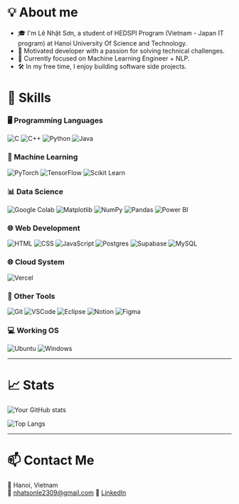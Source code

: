 # 💡 About me

- 🎓 I'm Lê Nhật Sơn, a student of HEDSPI Program (Vietnam - Japan IT program) at Hanoi University Of Science and Technology.
- 💼 Motivated developer with a passion for solving technical challenges.
- 🎯 Currently focused on Machine Learning Engineer + NLP.
- 🛠️ In my free time, I enjoy building software side projects.

# 🧠 Skills

### 🖥️ Programming Languages  
![C](https://img.shields.io/badge/C-00599C?style=flat-square&logo=c&logoColor=white)
![C++](https://img.shields.io/badge/C++-00599C?style=flat-square&logo=c%2B%2B&logoColor=white)
![Python](https://img.shields.io/badge/Python-yellow?style=flat-square&logo=python)
![Java](https://img.shields.io/badge/Java-orange?style=flat-square&logo=java)

### 🤖 Machine Learning  
![PyTorch](https://img.shields.io/badge/PyTorch-EE4C2C?style=flat-square&logo=pytorch&logoColor=white)
![TensorFlow](https://img.shields.io/badge/TensorFlow-FF6F00?style=flat-square&logo=tensorflow&logoColor=white)
![Scikit Learn](https://img.shields.io/badge/Scikit--Learn-F7931E?style=flat-square&logo=scikit-learn&logoColor=white)

### 📊 Data Science
![Google Colab](https://img.shields.io/badge/Google%20Colab-F9AB00?logo=googlecolab&logoColor=fff)
![Matplotlib](https://custom-icon-badges.demolab.com/badge/Matplotlib-71D291?logo=matplotlib&logoColor=fff)
![NumPy](https://img.shields.io/badge/NumPy-4DABCF?logo=numpy&logoColor=fff)
![Pandas](https://img.shields.io/badge/Pandas-150458?logo=pandas&logoColor=fff)
![Power BI](https://custom-icon-badges.demolab.com/badge/Power%20BI-F1C912?logo=power-bi&logoColor=fff)

### 🌐 Web Development  
![HTML](https://img.shields.io/badge/HTML5-E34F26?style=flat-square&logo=html5&logoColor=white)
![CSS](https://img.shields.io/badge/CSS3-1572B6?style=flat-square&logo=css3&logoColor=white)
![JavaScript](https://img.shields.io/badge/JavaScript-F7DF1E?style=flat-square&logo=javascript&logoColor=black)
![Postgres](https://img.shields.io/badge/Postgres-%23316192.svg?logo=postgresql&logoColor=white)
![Supabase](https://img.shields.io/badge/Supabase-3FCF8E?logo=supabase&logoColor=fff)
![MySQL](https://img.shields.io/badge/MySQL-4479A1?logo=mysql&logoColor=fff)

### 🌐 Cloud System
![Vercel](https://img.shields.io/badge/Vercel-%23000000.svg?logo=vercel&logoColor=white)

### 🔧 Other Tools  
![Git](https://img.shields.io/badge/Git-F05032?style=flat-square&logo=git&logoColor=white)
![VSCode](https://img.shields.io/badge/VSCode-007ACC?style=flat-square&logo=visual-studio-code&logoColor=white)
![Eclipse](https://img.shields.io/badge/Eclipse-2C2255?style=flat-square&logo=eclipse&logoColor=white)
![Notion](https://img.shields.io/badge/Notion-000000?style=flat-square&logo=notion&logoColor=white)
![Figma](https://img.shields.io/badge/Figma-F24E1E?style=flat-square&logo=figma&logoColor=white)

### 💻 Working OS  
![Ubuntu](https://img.shields.io/badge/Ubuntu-E95420?style=flat-square&logo=ubuntu&logoColor=white)
![Windows](https://img.shields.io/badge/Windows-0078D6?style=flat-square&logo=windows&logoColor=white)

---

# 📈 Stats

![Your GitHub stats](https://github-readme-stats.vercel.app/api?username=your-github-username&show_icons=true&theme=github_dark&count_private=true)

![Top Langs](https://github-readme-stats.vercel.app/api/top-langs/?username=your-github-username&layout=compact&theme=github_dark)

---

# 📫 Contact Me

📍 Hanoi, Vietnam    
📧 nhatsonle2309@gmail.com
🔗 [LinkedIn](https://www.linkedin.com/in/nh%E1%BA%ADt-s%C6%A1n-l%C3%AA-b15185265/)
